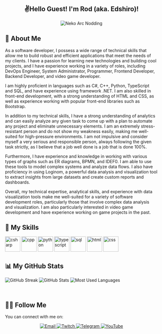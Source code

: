 <h2 align="Center">✌️Hello Guest! I'm Rod (aka. Edshiro)! </h2>

<div align="center">
  <img src="https://media.tenor.com/mMgbQnYuYksAAAAC/neco-arc-nodding.gif" alt="Neko Arc Nodding">
</div>

## 👋 About Me
As a software developer, I possess a wide range of technical skills that allow me to build robust and efficient applications that meet the needs of my clients. I have a passion for learning new technologies and building cool projects, and I have experience working in a variety of roles, including DevOps Engineer, System Administrator, Programmer, Frontend Developer, Backend Developer, and video game developer.

I am highly proficient in languages such as C#, C++, Python, TypeScript and SQL, and have experience using framework .NET. I am also skilled in front-end development, with a strong understanding of HTML and CSS, as well as experience working with popular front-end libraries such as Bootstrap.

In addition to my technical skills, I have a strong understanding of analytics and can easily analyze any given task to come up with a plan to automate any project and eliminate unnecessary elements. I am an extremely stress-resistant person and do not show my weakness easily, making me well-suited for high-pressure environments. I am not impulsive and consider myself a very serious and responsible person, always following the given task strictly, as I believe that a job well done is a job that is done 100%.

Furthermore, I have experience and knowledge in working with various types of graphs such as ER diagrams, BPMN, and IDEF0. I am able to use these tools to model complex systems and analyze data flows. I also have proficiency in using Loginom, a powerful data analysis and visualization tool to extract insights from large datasets and create custom reports and dashboards.

Overall, my technical expertise, analytical skills, and experience with data visualization tools make me well-suited for a variety of software development roles, particularly those that involve complex data analysis and visualization. I am also particularly interested in video game development and have experience working on game projects in the past.

## 💪 My Skills
<p align="left">
  <img src="https://img.icons8.com/color/48/000000/c-sharp-logo.png" alt="csharp" width="50" height="50"/>
  <img src="https://img.icons8.com/color/48/000000/c-plus-plus-logo.png" alt="cpp" width="50" height="50"/>
  <img src="https://img.icons8.com/color/48/000000/python.png" alt="python" width="50" height="50"/>
  <img src="https://img.icons8.com/color/48/000000/typescript.png" alt="typescript" width="50" height="50"/>
  <img src="https://img.icons8.com/color/48/000000/sql.png" alt="sql" width="50" height="50"/>
  <img src="https://img.icons8.com/color/48/000000/html-5.png" alt="html" width="50" height="50"/>
  <img src="https://img.icons8.com/color/48/000000/css3.png" alt="css" width="50" height="50"/>
</p>

## 📊 My GitHub Stats

![GitHub Streak](https://github-readme-streak-stats.herokuapp.com/?user=RodKingroo&theme=white)
![GitHub Stats](https://github-readme-stats.vercel.app/api?username=RodKingroo&show_icons=true&theme=white)
![Most Used Languages](https://github-readme-stats.vercel.app/api/top-langs/?username=RodKingroo&layout=compact&theme=white)

<br />


## 🤝🏻 Follow Me
You can connect with me on:

<div align="center">
  <a href="mailto:kngrgm@gmail.com">
    <img src="https://img.shields.io/badge/-Email-red?style=for-the-badge&logo=gmail&logoColor=white" alt="Email">
  </a>
  <a href="https://twitch.tv/rodkingroo">
    <img src="https://img.shields.io/badge/-Twitch-blueviolet?style=for-the-badge&logo=twitch&logoColor=white" alt="Twitch">
  </a>
  <a href="https://t.me/rodkingroo">
    <img src="https://img.shields.io/badge/-Telegram-informational?style=for-the-badge&logo=telegram&logoColor=white" alt="Telegram">
  </a>
  <a href="https://youtube.com/c/EdshiroKangaroo">
    <img src="https://img.shields.io/badge/-YouTube-red?style=for-the-badge&logo=youtube&logoColor=white" alt="YouTube">
  </a>
</div>
<br />
